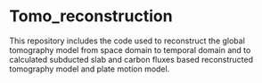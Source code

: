# Tomo_reconstruction
This repository includes the code used to reconstruct the global tomography model from space domain to temporal domain and to calculated subducted slab and carbon fluxes based reconstructed tomography model and plate motion model. 
